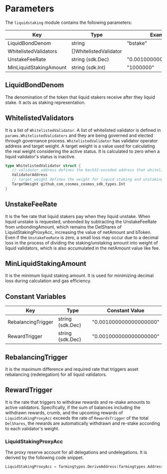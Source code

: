 <!-- order: 8 -->

# Parameters

The `liquidstaking` module contains the following parameters:

| Key                    | Type                   | Example                |
|------------------------|------------------------|------------------------|
| LiquidBondDenom        | string                 | “bstake”               |
| WhitelistedValidators  | []WhitelistedValidator |                        |
| UnstakeFeeRate         | string (sdk.Dec)       | "0.001000000000000000" |
| MinLiquidStakingAmount | string (sdk.Int)       | "1000000"              |

## LiquidBondDenom

The denomination of the token that liquid stakers receive after they liquid stake. It acts as staking representation. 

## WhitelistedValidators

It is a list of `WhitelistedValidator`. A list of whitelisted validator is defined in `params.WhitelistedValidators` and they are being governed and elected through governance process. `WhitelistedValidator` has validator operator address and target weight. A target weight is a value used for calculating the real weight considering the active status. It is calculated to zero when a liquid validator's status is inactive.

```go
type WhitelistedValidator struct {
   // validator_address defines the bech32-encoded address that whitelisted validator
   ValidatorAddress
   // target_weight defines the weight for liquid staking and unstaking amount
   TargetWeight github_com_cosmos_cosmos_sdk_types.Int
}
```

## UnstakeFeeRate

It is the fee rate that liquid stakers pay when they liquid unstake. When liquid unstake is requested, unbonded by subtracting the UnstakeFeeRate from unbondingAmount, which remains the DelShares of LiquidStakingProxyAcc, increasing the value of netAmount and bToken. Even if the `UnstakeFeeRate` is zero, a small loss may occur due to a decimal loss in the process of dividing the staking/unstaking amount into weight of liquid validators, which is also accumulated in the netAmount value like fee.

## MinLiquidStakingAmount

It is the minimum liquid staking amount. It is used for minimizing decimal loss during calculation and gas efficiency.

## Constant Variables

| Key                | Type             | Constant Value         |
|--------------------|------------------|------------------------|
| RebalancingTrigger | string (sdk.Dec) | "0.001000000000000000" |
| RewardTrigger      | string (sdk.Dec) | "0.001000000000000000" |

## RebalancingTrigger

It is the maximum difference and required rate that triggers asset rebalancing (redelegation) for all liquid validators.

## RewardTrigger

It is the rate that triggers to withdraw rewards and re-stake amounts to active validators. Specifically, if the sum of balances including the withdrawn rewards, crumb, and the upcoming rewards of `LiquidStakingProxyAcc` exceeds the rate of `RewardsTrigger` of the total `DelShares`, the rewards are automatically withdrawn and re-stake according to each validator's weight.

### LiquidStakingProxyAcc

The proxy reserve account for all delegations and undelegations. It is derived by the following code snippet.

```go
LiquidStakingProxyAcc = farmingtypes.DeriveAddress(farmingtypes.AddressType32Bytes, ModuleName, "LiquidStakingProxyAcc")
```
